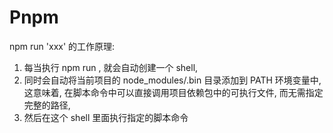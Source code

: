 # Pnpm

npm run 'xxx' 的工作原理:

1. 每当执行 npm run , 就会自动创建一个 shell,
2. 同时会自动将当前项目的 node_modules/.bin 目录添加到 PATH 环境变量中, 这意味着, 在脚本命令中可以直接调用项目依赖包中的可执行文件, 而无需指定完整的路径,
3. 然后在这个 shell 里面执行指定的脚本命令
